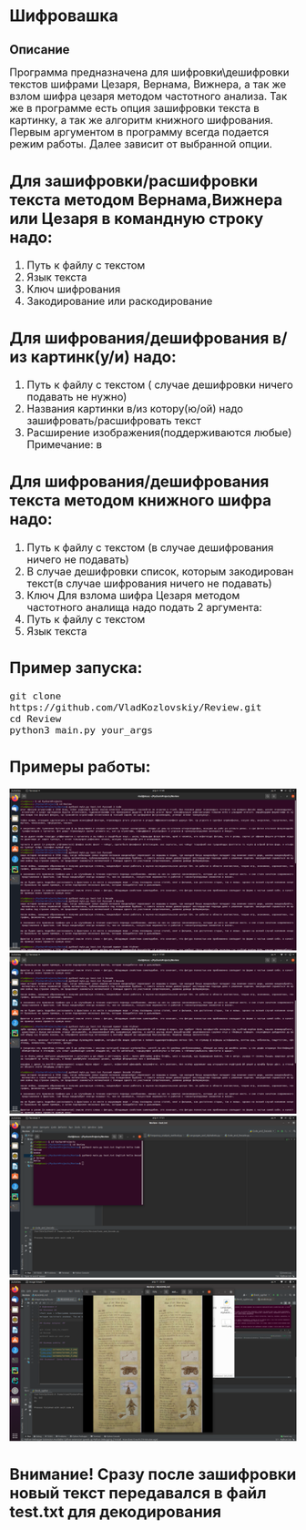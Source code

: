 # Шифровашка #
## Описание ##
<font size = 4>Программа предназначена для шифровки\дешифровки текстов шифрами Цезаря, Вернама, Вижнера, а так же взлом шифра цезаря
методом частотного анализа. Так же в программе есть опция зашифровки текста в картинку, а так же алгоритм книжного шифрования.
Первым аргументом в программу всегда подается режим работы. Далее зависит от выбранной опции.
## Для зашифровки/расшифровки текста методом Вернама,Вижнера или Цезаря в командную строку надо: ##
1. Путь к файлу с текстом
2. Язык текста
3. Ключ шифрования
4. Закодирование или раскодирование
## Для шифрования/дешифрования в/из картинк(у/и) надо: ##
1. Путь к файлу с текстом ( случае дешифровки  ничего подавать не нужно)
2. Названия картинки в/из котору(ю/ой) надо зашифровать/расшифровать текст
3. Расширение изображения(поддерживаются любые)
Примечание: в
## Для шифрования/дешифрования текста методом книжного шифра надо: ##
1. Путь к файлу с текстом (в случае дешифрования ничего не подавать)
2. В случае дешифровки список, которым закодирован текст(в случае шифрования ничего не подавать)
3. Ключ
Для взлома шифра Цезаря методом частотного аналища надо подать 2 аргумента:
1. Путь к файлу с текстом
2. Язык текста
## Пример запуска: ##
```
git clone https://github.com/VladKozlovskiy/Review.git
cd Review
python3 main.py your_args
```
## Примеры работы: ##

![img.png](screens/screen_1.png)
![img.png](screens/screen_2.png)
![img.png](screens/screen_3.png)
![img.png](screens/screen_4.png)
## Внимание! Сразу после зашифровки новый текст передавался в файл test.txt для декодирования 
